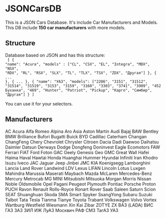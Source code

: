 # JSONCarsDB
This is a JSON Cars Database. It's include Car Manufacturers and Models.
This DB include <b>150 car manufacturers</b> with more models.

## Structure
Database based on JSON and has this structure:<br/>
<code>
[
  {
    "name": "Acura",
    "models" : ["CL", "CSX", "EL", "Integra", "MDX", "NSX", "RDX", "RL", "RSX", "SLX", "TL", "TLX", "TSX", "ZDX", "Другая"]
  },
  {
  ...
  },
  {
  ...
  },
  {
    "name": "УАЗ",
    "models": ["2206", "3151", "31512", "31514", "31519", "3153", "3159", "3160", "3303", "3741", "3909", "452 Буханка", "469", "Hunter", "Patriot", "Pickup", "Карго", "Симбир", "Другая"]
  }
]
</code>

You can use it for your selectors.

## Manufacturers
AC
Acura
Alfa Romeo
Alpina
Aro
Asia
Aston Martin
Audi
Bajaj
BAW
Bentley
BMW
Brilliance
Bufori
Bugatti
Buick
BYD
Cadillac
Caterham
Changan
ChangFeng
Chery
Chevrolet
Chrysler
Citroen
Dacia
Dadi
Daewoo
Daihatsu
Daimler
Datsun
Derways
Dodge
Dongfeng
Doninvest
Eagle
Ecomotors
FAW
Ferrari
FIAT
Ford
Foton
GAC
Geely
Genesis
Geo
GMC
Great Wall
Hafei
Haima
Haval
Hawtai
Honda
Huanghai
Hummer
Hyundai
Infiniti
Iran Khodro
Isuzu
Iveco
JAC
Jaguar
Jeep
Jinbei
JMC
KIA
Koenigsegg
Lamborghini
Lancia
Land Rover
Landwind
LDV
Lexus
LIFAN
Lincoln
Lotus
Luxgen
Mahindra
Marussia
Maserati
Maybach
Mazda
McLaren
Mercedes-Benz
Mercury
Metrocab
MG
MINI
Mitsubishi
Mitsuoka
Morgan
Morris
Nissan
Noble
Oldsmobile
Opel
Pagani
Peugeot
Plymouth
Pontiac
Porsche
Proton
PUCH
Ravon
Renault
Rolls-Royce
Ronart
Rover
Saab
Saleen
Saturn
Scion
SEAT
Shuanghuan
Skoda
SMA
Smart
Spyker
SsangYong
Subaru
Suzuki
Talbot
Tata
Tesla
Tianma
Tianye
Toyota
Trabant
Volkswagen
Volvo
Vortex
Wartburg
Westfield
Wiesmann
Xin Kai
Zibar
ZOTYE
ZX
ВАЗ (LADA)
ВИС
ГАЗ
ЗАЗ
ЗИЛ
ИЖ
ЛуАЗ
Москвич
РАФ
СМЗ
ТагАЗ
УАЗ
